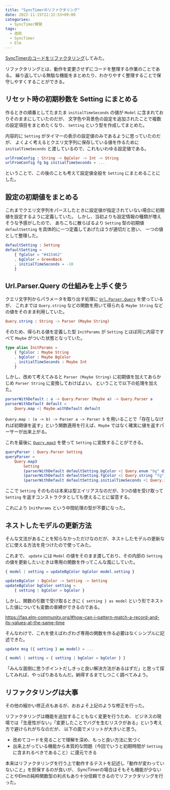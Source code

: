 ```yaml
---
title: "SyncTimerのリファクタリング"
date: 2022-11-15T22:32:53+09:00
categories:
  - SyncTimer開発
tags:
  - 技術
  - SyncTimer
  - Elm
---
```


[SyncTimerのコードをリファクタリング](https://github.com/mather/sync-timer/pull/45)してみた。

リファクタリングとは、動作を変更させずにコードを整理する作業のことである。
繰り返している無駄な機能をまとめたり、わかりやすく整理することで保守しやすくすることができる。

<!--more-->

## リセット時の初期秒数を Setting にまとめる

作るときの順番としてたまたま `initialTimeSeconds` の値が `Model` に含まれておりそのままにしていたのだが、
文字色や背景色の設定を追加されたことで複数の設定項目をまとめたくなり、 `Setting` という型を作成してまとめた。

内容的に `Setting` がタイマーの表示の設定値のみであるように思っていたのだが、
よくよく考えるとクエリ文字列に保存している値を作るために `initialTimeSeconds` と渡しているので、これもいわゆる設定値である。

```elm
urlFromConfig : String -> BgColor -> Int -> String
urlFromConfig fg bg initialTimeSeconds = ...
```

ということで、この後のことも考えて設定値全般を `Setting` にまとめることにした。


## 設定の初期値をまとめる

これまでクエリ文字列をパースしたときに設定値が指定されていない場合に初期値を設定するように定義していた。
しかし、当初よりも設定情報の種類が増えそうな予感がしたので、
あちこちに散らばるより `Setting` 型の初期値 `defaultSetting` を具体的に一つ定義してあげたほうが適切だと思い、
一つの値として整理した。

```elm
defaultSetting : Setting
defaultSetting =
    { fgColor = "#415462"
    , bgColor = GreenBack
    , initialTimeSeconds = -10
    }
```

## Url.Parser.Query の仕組みを上手く使う

クエリ文字列からパラメータを取り出す処理に [`Url.Parser.Query`](https://package.elm-lang.org/packages/elm/url/latest/Url-Parser-Query) を使っているが、
これまでは `Query.string` などの関数を用いて得られる `Maybe String` などの値をそのまま利用していた。

```elm
Query.string : String -> Parser (Maybe String)
```

そのため、得られる値を定義した型 `InitParams` が `Setting` とほぼ同じ内容ですべて `Maybe` がついた状態となっていた。

```elm
type alias InitParams =
    { fgColor : Maybe String
    , bgColor : Maybe BgColor
    , initialTimeSeconds : Maybe Int
    }
```

しかし、改めて考えてみると `Parser (Maybe String)` に初期値を加えてあらかじめ `Parser String` に変換しておけばよい。
ということで以下の処理を加えた。

```elm
parserWithDefault : a -> Query.Parser (Maybe a) -> Query.Parser a
parserWithDefault default =
    Query.map <| Maybe.withDefault default
```

`Query.map : (a -> b) -> Parser a -> Parser b` を用いることで「存在しなければ初期値を返す」という関数適用を行えば、`Maybe` ではなく確実に値を返すパーサーが出来上がる。

これを最後に [`Query.map3`](https://package.elm-lang.org/packages/elm/url/latest/Url-Parser-Query#map3) を使って `Setting` に変換することができる。

```elm
queryParser : Query.Parser Setting
queryParser =
    Query.map3
        Setting
        (parserWithDefault defaultSetting.bgColor <| Query.enum "bg" dictBgColor)
        (parserWithDefault defaultSetting.fgColor <| Query.string "fg")
        (parserWithDefault defaultSetting.initialTimeSeconds <| Query.int "init")
```

ここで `Setting` そのものは本来は型エイリアスなのだが、3つの値を受け取って `Setting` を返すコンストラクタとしても使えることに留意する。

これにより `InitParams` という中間処理の型が不要になった。

## ネストしたモデルの更新方法

そんな文法があることを知らなかっただけなのだが、ネストしたモデルの更新などに使える方法を見つけたので使ってみた。

これまで、 `update` には `Model` の値をそのまま渡しており、その内部の `Setting` の値を更新したいときは専用の関数を作ってこんな風にしていた。

```elm
{ model | setting = updateBgColor bgColor model.setting }

updateBgColor : BgColor -> Setting -> Setting
updateBgColor bgColor setting =
    { setting | bgColor = bgColor }
```

しかし、関数の引数で受け取るときに `{ setting } as model` という形でネストした値についても変数の束縛ができるのである。

https://faq.elm-community.org/#how-can-i-pattern-match-a-record-and-its-values-at-the-same-time

そんなわけで、これを使えばわざわざ専用の関数を作る必要はなくシンプルに記述できた。

```elm
update msg ({ setting } as model) = ...

{ model | setting = { setting | bgColor = bgColor } }
```

「みんな面倒に思うポイントだしきっと良い解決方法があるはずだ」と思って探してみれば、やっぱりあるもんだ。納得するまでしつこく調べてみよう。

## リファクタリングは大事

その他の細かい修正点もあるが、おおよそ上記のような修正を行った。

リファクタリングは機能を追加することもなく変更を行うため、
ビジネスの現場では「生産性がない」「変更したことでバグを生むリスクがある」という考え方で避けられがちなのだが、
以下の面でメリットが大きいと思う。

- 改めてコードを見ることで理解を深め、もっと良い方法に気づく
- 出来上がっている機能から本質的な問題（今回でいうと初期時間が `Setting` に含まれるべきであること）に還元できる

本来はリファクタリングを行う上で動作するテストを記述し「動作が変わっていないこと」を担保するのが良いが、
SyncTimerの場合はそもそも機能が少ないことやElmの純粋関数型の利点もあり十分信頼できるのでリファクタリングを行った。
